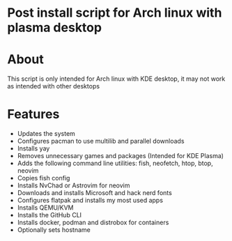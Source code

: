 # Post install script for Arch linux with plasma desktop

# About
This script is only intended for Arch linux with KDE desktop, it may not work as intended with other desktops

# Features
* Updates the system
* Configures pacman to use multilib and parallel downloads
* Installs yay
* Removes unnecessary games and packages (Intended for KDE Plasma)
* Adds the following command line utilities: fish, neofetch, htop, btop, neovim
* Copies fish config
* Installs NvChad or Astrovim for neovim
* Downloads and installs Microsoft and hack nerd fonts
* Configures flatpak and installs my most used apps
* Installs QEMU/KVM
* Installs the GitHub CLI
* Installs docker, podman and distrobox for containers
* Optionally sets hostname